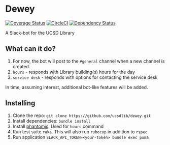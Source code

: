 # Dewey
[![Coverage
Status](https://coveralls.io/repos/github/ucsdlib/dewey/badge.svg?branch=develop)](https://coveralls.io/github/ucsdlib/dewey?branch=develop) [![CircleCI](https://circleci.com/gh/ucsdlib/dewey/tree/develop.svg?style=svg)](https://circleci.com/gh/ucsdlib/dewey/tree/develop) [![Dependency Status](https://gemnasium.com/badges/github.com/ucsdlib/dewey.svg)](https://gemnasium.com/github.com/ucsdlib/dewey)

A Slack-bot for the UCSD Library

## What can it do?

1. For now, the bot will post to the `#general` channel when a new channel is created.
2. `hours` - responds with Library building(s) hours for the day
3. `service desk` - responds with options for contacting the service desk

In time, assuming interest, additional bot-like features will be added.

## Installing

1. Clone the repo: `git clone https://github.com/ucsdlib/dewey.git`
2. Install dependencies: `bundle install`
3. Install [phantomjs](http://phantomjs.org/). Used for `hours` command
4. Run test suite `rake`. This will also run `rubocop` in addition to `rspec`
5. Run application `SLACK_API_TOKEN=<your-token> bundle exec puma`
